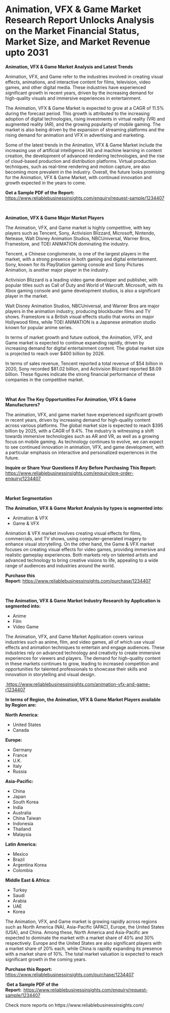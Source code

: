 <p><h1>Animation, VFX & Game Market Research Report Unlocks Analysis on the Market Financial Status, Market Size, and Market Revenue upto 2031</h1></p><p><strong>Animation, VFX & Game Market Analysis and Latest Trends</strong></p>
<p><p>Animation, VFX, and Game refer to the industries involved in creating visual effects, animations, and interactive content for films, television, video games, and other digital media. These industries have experienced significant growth in recent years, driven by the increasing demand for high-quality visuals and immersive experiences in entertainment.</p><p>The Animation, VFX & Game Market is expected to grow at a CAGR of 11.5% during the forecast period. This growth is attributed to the increasing adoption of digital technologies, rising investments in virtual reality (VR) and augmented reality (AR), and the growing popularity of mobile gaming. The market is also being driven by the expansion of streaming platforms and the rising demand for animation and VFX in advertising and marketing.</p><p>Some of the latest trends in the Animation, VFX & Game Market include the increasing use of artificial intelligence (AI) and machine learning in content creation, the development of advanced rendering technologies, and the rise of cloud-based production and distribution platforms. Virtual production techniques, such as real-time rendering and motion capture, are also becoming more prevalent in the industry. Overall, the future looks promising for the Animation, VFX & Game Market, with continued innovation and growth expected in the years to come.</p></p>
<p><strong>Get a Sample PDF of the Report:&nbsp;</strong> <a href="https://www.reliablebusinessinsights.com/enquiry/request-sample/1234407">https://www.reliablebusinessinsights.com/enquiry/request-sample/1234407</a></p>
<p>&nbsp;</p>
<p><strong>Animation, VFX & Game Major Market Players</strong></p>
<p><p>The Animation, VFX, and Game market is highly competitive, with key players such as Tencent, Sony, Activision Blizzard, Microsoft, Nintendo, Netease, Walt Disney Animation Studios, NBCUniversal, Warner Bros, Framestore, and TOEI ANIMATION dominating the industry.</p><p>Tencent, a Chinese conglomerate, is one of the largest players in the market, with a strong presence in both gaming and digital entertainment. Sony, known for its PlayStation gaming console and Sony Pictures Animation, is another major player in the industry.</p><p>Activision Blizzard is a leading video game developer and publisher, with popular titles such as Call of Duty and World of Warcraft. Microsoft, with its Xbox gaming console and game development studios, is also a significant player in the market.</p><p>Walt Disney Animation Studios, NBCUniversal, and Warner Bros are major players in the animation industry, producing blockbuster films and TV shows. Framestore is a British visual effects studio that works on major Hollywood films, while TOEI ANIMATION is a Japanese animation studio known for popular anime series.</p><p>In terms of market growth and future outlook, the Animation, VFX, and Game market is expected to continue expanding rapidly, driven by increasing demand for digital entertainment content. The global market size is projected to reach over $400 billion by 2026.</p><p>In terms of sales revenue, Tencent reported a total revenue of $54 billion in 2020, Sony recorded $81.02 billion, and Activision Blizzard reported $8.09 billion. These figures indicate the strong financial performance of these companies in the competitive market.</p></p>
<p>&nbsp;</p>
<p><strong>What Are The Key Opportunities For Animation, VFX & Game Manufacturers?</strong></p>
<p><p>The animation, VFX, and game market have experienced significant growth in recent years, driven by increasing demand for high-quality content across various platforms. The global market size is expected to reach $395 billion by 2025, with a CAGR of 9.4%. The industry is witnessing a shift towards immersive technologies such as AR and VR, as well as a growing focus on mobile gaming. As technology continues to evolve, we can expect to see continued innovation in animation, VFX, and game development, with a particular emphasis on interactive and personalized experiences in the future.</p></p>
<p><strong>Inquire or Share Your Questions If Any Before Purchasing This Report:</strong> <a href="https://www.reliablebusinessinsights.com/enquiry/pre-order-enquiry/1234407">https://www.reliablebusinessinsights.com/enquiry/pre-order-enquiry/1234407</a></p>
<p>&nbsp;</p>
<p><strong>Market Segmentation</strong></p>
<p><strong>The Animation, VFX & Game Market Analysis by types is segmented into:</strong></p>
<p><ul><li>Animation & VFX</li><li>Game & VFX</li></ul></p>
<p><p>Animation & VFX market involves creating visual effects for films, commercials, and TV shows, using computer-generated imagery to enhance visual storytelling. On the other hand, the Game & VFX market focuses on creating visual effects for video games, providing immersive and realistic gameplay experiences. Both markets rely on talented artists and advanced technology to bring creative visions to life, appealing to a wide range of audiences and industries around the world.</p></p>
<p><strong>Purchase this Report:&nbsp;</strong><a href="https://www.reliablebusinessinsights.com/purchase/1234407">https://www.reliablebusinessinsights.com/purchase/1234407</a></p>
<p>&nbsp;</p>
<p><strong>The Animation, VFX & Game Market Industry Research by Application is segmented into:</strong></p>
<p><ul><li>Anime</li><li>Film</li><li>Video Game</li></ul></p>
<p><p>The Animation, VFX, and Game Market Application covers various industries such as anime, film, and video games, all of which use visual effects and animation techniques to entertain and engage audiences. These industries rely on advanced technology and creativity to create immersive experiences for viewers and players. The demand for high-quality content in these markets continues to grow, leading to increased competition and opportunities for talented professionals to showcase their skills and innovation in storytelling and visual design.</p></p>
<p><a href="https://www.reliablebusinessinsights.com/animation-vfx-and-game-r1234407">&nbsp;https://www.reliablebusinessinsights.com/animation-vfx-and-game-r1234407</a></p>
<p><strong>In terms of Region, the Animation, VFX & Game Market Players available by Region are:</strong></p>
<p>
    <p> <strong> North America: </strong>
        <ul>
            <li>United States</li>
            <li>Canada</li>
        </ul>
        </p> 
    <p> <strong> Europe: </strong>
        <ul>
            <li>Germany</li>
            <li>France</li>
            <li>U.K.</li>
            <li>Italy</li>
            <li>Russia</li>
        </ul>
        </p> 
    <p> <strong> Asia-Pacific: </strong>
        <ul>
            <li>China</li>
            <li>Japan</li>
            <li>South Korea</li>
            <li>India</li>
            <li>Australia</li>
            <li>China Taiwan</li>
            <li>Indonesia</li>
            <li>Thailand</li>
            <li>Malaysia</li>
        </ul>
        </p> 
    <p> <strong> Latin America: </strong>
        <ul>
            <li>Mexico</li>
            <li>Brazil</li>
            <li>Argentina Korea</li>
            <li>Colombia</li>
        </ul>
        </p> 
    <p> <strong> Middle East & Africa: </strong>
        <ul>
            <li>Turkey</li>
            <li>Saudi</li>
            <li>Arabia</li>
            <li>UAE</li>
            <li>Korea</li>
        </ul>
    </p>
    </p>
<p><p>The Animation, VFX, and Game market is growing rapidly across regions such as North America (NA), Asia-Pacific (APAC), Europe, the United States (USA), and China. Among these, North America and Asia-Pacific are expected to dominate the market with a market share of 40% and 30% respectively. Europe and the United States are also significant players with a market share of 20% each, while China is rapidly expanding its presence with a market share of 10%. The total market valuation is expected to reach significant growth in the coming years.</p></p>
<p><strong>Purchase this Report: </strong><a href="https://www.reliablebusinessinsights.com/purchase/1234407">https://www.reliablebusinessinsights.com/purchase/1234407</a></p>
<p>&nbsp;<strong>Get a Sample PDF of the Report:&nbsp;&nbsp;</strong><a href="https://www.reliablebusinessinsights.com/enquiry/request-sample/1234407">https://www.reliablebusinessinsights.com/enquiry/request-sample/1234407</a></p>
<p><strong></strong></p>
<p>Check more reports on https://www.reliablebusinessinsights.com/</p>